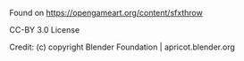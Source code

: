 Found on https://opengameart.org/content/sfxthrow

CC-BY 3.0 License

Credit:
(c) copyright Blender Foundation | apricot.blender.org
